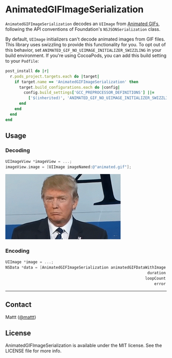 # AnimatedGIFImageSerialization

`AnimatedGIFImageSerialization` decodes an `UIImage` from
[Animated GIFs](http://en.wikipedia.org/wiki/Graphics_Interchange_Format),
following the API conventions of Foundation's `NSJSONSerialization` class.

By default, `UIImage` initializers can't decode animated images from GIF files.
This library uses swizzling to provide this functionality for you.
To opt out of this behavior,
set `ANIMATED_GIF_NO_UIIMAGE_INITIALIZER_SWIZZLING` in your build environment.
If you're using CocoaPods,
you can add this build setting to your `Podfile`:

```ruby
post_install do |r|
  r.pods_project.targets.each do |target|
    if target.name == 'AnimatedGIFImageSerialization' then
      target.build_configurations.each do |config|
        config.build_settings['GCC_PREPROCESSOR_DEFINITIONS'] ||=
          ['$(inherited)', 'ANIMATED_GIF_NO_UIIMAGE_INITIALIZER_SWIZZLING=1']
      end
    end
  end
end
```

## Usage

### Decoding

```objective-c
UIImageView *imageView = ...;
imageView.image = [UIImage imageNamed:@"animated.gif"];
```

![Animated GIF](https://raw.githubusercontent.com/mattt/AnimatedGIFImageSerialization/master/Example/Animated%20GIF%20Example/animated.gif)

### Encoding

```objective-c
UIImage *image = ...;
NSData *data = [AnimatedGIFImageSerialization animatedGIFDataWithImage:image
                                                              duration:1.0
                                                             loopCount:1
                                                                 error:nil];
```

---

## Contact

Mattt ([@mattt](https://twitter.com/mattt))

## License

AnimatedGIFImageSerialization is available under the MIT license.
See the LICENSE file for more info.
